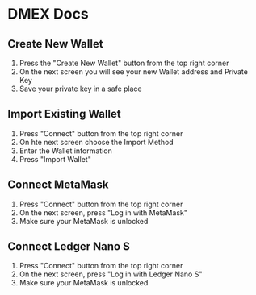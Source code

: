 # DMEX Docs

## Create New Wallet 
1. Press the "Create New Wallet" button from the top right corner
2. On the next screen you will see your new Wallet address and Private Key
3. Save your private key in a safe place

## Import Existing Wallet
1. Press "Connect" button from the top right corner
2. On hte next screen choose the Import Method
3. Enter the Wallet information
4. Press "Import Wallet"

## Connect MetaMask
1. Press "Connect" button from the top right corner
2. On the next screen, press "Log in with MetaMask"
3. Make sure your MetaMask is unlocked

## Connect Ledger Nano S
1. Press "Connect" button from the top right corner
2. On the next screen, press "Log in with Ledger Nano S"
3. Make sure your MetaMask is unlocked

